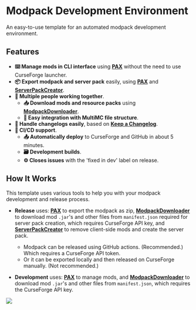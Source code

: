 # Modpack Development Environment

An easy-to-use template for an automated modpack development environment.

## Features

- **⌨️ Manage mods in CLI interface** using **[PAX]** without the need to use CurseForge launcher. 
- **📦 Export modpack and server pack** easily, using **[PAX]** and **[ServerPackCreator]**.
- **🤝 Multiple people working together**.
  - **📥 Download mods and resource packs** using **[ModpackDownloader]**.
  - **🧰 Easy integration with MultiMC file structure**.
- **📝 Handle changelogs easily**, based on **[Keep a Changelog]**.
- **🧬 CI/CD support**.
  - **📤 Automatically deploy** to CurseForge and GitHub in about 5 minutes.
  - **🗃️ Development builds**.
  - **⚙️ Closes issues** with the 'fixed in dev' label on release.

## How It Works

This template uses various tools to help you with your modpack development and release process.

- **Release** uses: **[PAX]** to export the modpack as zip, **[ModpackDownloader]** to download mod `.jar`'s and other files from `manifest.json` required for server pack creation, which requires CurseForge API key, and **[ServerPackCreator]** to remove client-side mods and create the server pack.
  - Modpack can be released using GitHub actions. (Recommended.) Which requires a CurseForge API token.
  - Or it can be exported locally and then released on CurseForge manually. (Not recommended.)

- **Development** uses: **[PAX]** to manage mods, and **[ModpackDownloader]** to download mod `.jar`'s and other files from `manifest.json`, which requires the CurseForge API key.

![](https://i.imgur.com/kCZhkXX.png)

<!-- Links: -->
[PAX]: https://github.com/froehlichA/pax
[Keep a Changelog]: https://keepachangelog.com/en/1.0.0/
[ServerPackCreator]: https://github.com/Griefed/ServerPackCreator
[ModpackDownloader]: https://github.com/Joshyx/ModpackDownloader
